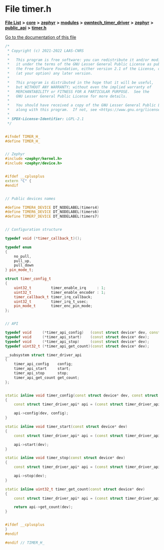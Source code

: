 

# File timer.h

[**File List**](files.md) **>** [**core**](dir_771164b9325b04f1442f7a3ffa8ecb89.md) **>** [**zephyr**](dir_09002e7ce91f09aeb040dfd1861a47f4.md) **>** [**modules**](dir_6d0fb8ab814c517e7f155fb837e32f72.md) **>** [**owntech\_timer\_driver**](dir_2bcefd02aa22d158a7fee7f57088a2fe.md) **>** [**zephyr**](dir_62a68ad86a1f2ceff5c536793b75d59b.md) **>** [**public\_api**](dir_7b157175519ef7e5ecaa80a64fe5f6a3.md) **>** [**timer.h**](timer_8h.md)

[Go to the documentation of this file](timer_8h.md)


```C++
/*
 * Copyright (c) 2021-2022 LAAS-CNRS
 *
 *   This program is free software: you can redistribute it and/or modify
 *   it under the terms of the GNU Lesser General Public License as published by
 *   the Free Software Foundation, either version 2.1 of the License, or
 *   (at your option) any later version.
 *
 *   This program is distributed in the hope that it will be useful,
 *   but WITHOUT ANY WARRANTY; without even the implied warranty of
 *   MERCHANTABILITY or FITNESS FOR A PARTICULAR PURPOSE.  See the
 *   GNU Lesser General Public License for more details.
 *
 *   You should have received a copy of the GNU Lesser General Public License
 *   along with this program.  If not, see <https://www.gnu.org/licenses/>.
 *
 * SPDX-License-Identifier: LGPL-2.1
 */


#ifndef TIMER_H_
#define TIMER_H_


// Zephyr
#include <zephyr/kernel.h>
#include <zephyr/device.h>


#ifdef __cplusplus
extern "C" {
#endif


// Public devices names

#define TIMER4_DEVICE DT_NODELABEL(timers4)
#define TIMER6_DEVICE DT_NODELABEL(timers6)
#define TIMER7_DEVICE DT_NODELABEL(timers7)


// Configuration structure

typedef void (*timer_callback_t)();

typedef enum
{
    no_pull,
    pull_up,
    pull_down
} pin_mode_t;

struct timer_config_t
{
    uint32_t         timer_enable_irq     : 1;
    uint32_t         timer_enable_encoder : 1;
    timer_callback_t timer_irq_callback;
    uint32_t         timer_irq_t_usec;
    pin_mode_t       timer_enc_pin_mode;
};


// API

typedef void     (*timer_api_config)   (const struct device* dev, const struct timer_config_t* config);
typedef void     (*timer_api_start)    (const struct device* dev);
typedef void     (*timer_api_stop)     (const struct device* dev);
typedef uint32_t (*timer_api_get_count)(const struct device* dev);

__subsystem struct timer_driver_api
{
    timer_api_config    config;
    timer_api_start     start;
    timer_api_stop      stop;
    timer_api_get_count get_count;
};


static inline void timer_config(const struct device* dev, const struct timer_config_t* config)
{
    const struct timer_driver_api* api = (const struct timer_driver_api*)(dev->api);

    api->config(dev, config);
}

static inline void timer_start(const struct device* dev)
{
    const struct timer_driver_api* api = (const struct timer_driver_api*)(dev->api);

    api->start(dev);
}

static inline void timer_stop(const struct device* dev)
{
    const struct timer_driver_api* api = (const struct timer_driver_api*)(dev->api);

    api->stop(dev);
}

static inline uint32_t timer_get_count(const struct device* dev)
{
    const struct timer_driver_api* api = (const struct timer_driver_api*)(dev->api);

    return api->get_count(dev);
}


#ifdef __cplusplus
}
#endif

#endif // TIMER_H_
```


